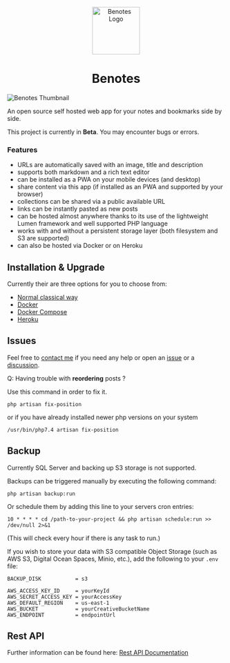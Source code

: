<p align="center">
    <img width="110" alt="Benotes Logo"
        src="https://raw.githubusercontent.com/fr0tt/benotes/master/public/logo_144x144.png"/>
</p>

<h1 align="center">Benotes</h1>

<img src="https://user-images.githubusercontent.com/33751346/115884212-ee754800-a44e-11eb-940d-b9e96eeeab36.png"
    alt="Benotes Thumbnail">

An open source self hosted web app for your notes and bookmarks side by side.

This project is currently in **Beta**. You may encounter bugs or errors.

### Features

- URLs are automatically saved with an image, title and description
- supports both markdown and a rich text editor
- can be installed as a PWA on your mobile devices (and desktop)
- share content via this app (if installed as an PWA and supported by your browser)
- collections can be shared via a public available URL
- links can be instantly pasted as new posts
- can be hosted almost anywhere thanks to its use of the lightweight Lumen framework and well supported PHP language
- works with and without a persistent storage layer (both filesystem and S3 are supported)
- can also be hosted via Docker or on Heroku

## Installation & Upgrade

Currently their are three options for you to choose from:
- [Normal classical way](installation.md#classic)
- [Docker](installation.md#docker-with-cli)
- [Docker Compose](installation.md#docker-from-source-with-docker-compose)
- [Heroku](installation.md#heroku)

## Issues

Feel free to [contact me](https://twitter.com/_fr0tt) if you need any help or open an [issue](https://github.com/fr0tt/benotes/issues) or a [discussion](https://github.com/fr0tt/benotes/discussions).


Q: Having trouble with **reordering** posts ?

Use this command in order to fix it.
```
php artisan fix-position
```
or if you have already installed newer php versions on your system
```
/usr/bin/php7.4 artisan fix-position
```

## Backup

Currently SQL Server and backing up S3 storage is not supported.

Backups can be triggered manually by executing the following command:
```
php artisan backup:run
```

Or schedule them by adding this line to your servers cron entries:
```
10 * * * * cd /path-to-your-project && php artisan schedule:run >> /dev/null 2>&1
```
(This will check every hour if there is any task to run.)


If you wish to store your data with S3 compatible Object Storage
(such as AWS S3, Digital Ocean Spaces, Minio, etc.), add the following to your `.env` file:
```
BACKUP_DISK           = s3

AWS_ACCESS_KEY_ID     = yourKeyId
AWS_SECRET_ACCESS_KEY = yourAccessKey
AWS_DEFAULT_REGION    = us-east-1
AWS_BUCKET            = yourCreativeBucketName
AWS_ENDPOINT          = endpointUrl
```

## Rest API

Further information can be found here: [Rest API Documentation](api.md)